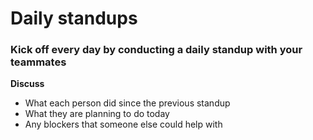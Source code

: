 # Daily standups

### Kick off every day by conducting a daily standup with your teammates 
**Discuss**

* What each person did since the previous standup
* What they are planning to do today
* Any blockers that someone else could help with 